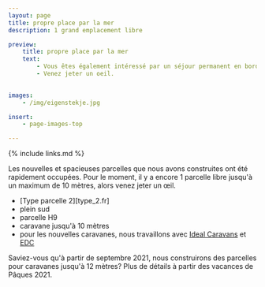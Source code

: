 ```yaml
---
layout: page
title: propre place par la mer
description: 1 grand emplacement libre

preview:
    title: propre place par la mer
    text: 
        - Vous êtes également intéressé par un séjour permanent en bord de mer? Sur les 22 parcelles que nous avons récemment construites pour les caravanes résidentielles, il reste un emplacement spacieux et orienté plein sud. 
        - Venez jeter un oeil.

        
images:
    - /img/eigenstekje.jpg

insert:
    - page-images-top

---
```


{% include links.md %}

Les nouvelles et spacieuses parcelles que nous avons construites ont été rapidement occupées. Pour le moment, il y a encore 1 parcelle libre jusqu'à un maximum de 10 mètres, alors venez jeter un œil.

- [Type parcelle 2][type_2.fr]
- plein sud
- parcelle H9
- caravane jusqu'à 10 mètres
- pour les nouvelles caravanes, nous travaillons avec [Ideal Caravans](https://ideal-caravans.be/) et [EDC](http://www.stacaravancentrum-edc.be/)

Saviez-vous qu'à partir de septembre 2021, nous construirons des parcelles pour caravanes jusqu'à 12 mètres? Plus de détails à partir des vacances de Pâques 2021.
